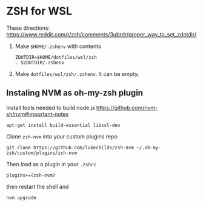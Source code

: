 # ZSH for WSL

These directions: https://www.reddit.com/r/zsh/comments/3ubrdr/proper_way_to_set_zdotdir/

1. Make `$HOME/.zshenv` with contents

    ```shell
    ZDOTDIR=$HOME/dotfiles/wsl/zsh
    . $ZDOTDIR/.zshenv
    ```

1. Make `dotfiles/wsl/zsh/.zshenv`.  It can be empty.

## Instaling NVM as oh-my-zsh plugin

Install tools needed to build node.js <https://github.com/nvm-sh/nvm#important-notes>

```shell
apt-get install build-essential libssl-dev
```

Clone `zsh-nvm` into your custom plugins repo

```shell
git clone https://github.com/lukechilds/zsh-nvm ~/.oh-my-zsh/custom/plugins/zsh-nvm
```

Then load as a plugin in your `.zshrc`

```shell
plugins+=(zsh-nvm)
```

then restart the shell and

```shell
nvm upgrade
```
